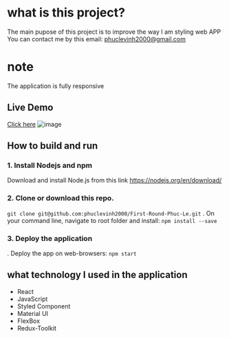 # what is this project?

The main pupose of this project is to improve the way I am styling web APP You can contact me by this email: phuclevinh2000@gmail.com

# note 
The application is fully responsive

## Live Demo 
[Click here](https://tesla-clone-phucle.netlify.app/)
![image](![image](https://user-images.githubusercontent.com/47014132/134258115-544ced39-fe74-4fe6-b029-0e1a87df3eb5.png))

## How to build and run

### 1. Install Nodejs and npm
Download and install Node.js from this link https://nodejs.org/en/download/

### 2. Clone or download this repo.
`git clone git@github.com:phuclevinh2000/First-Round-Phuc-Le.git`
. On your command line, navigate to root folder and install: `npm install --save`

### 3. Deploy the application
. Deploy the app on web-browsers: `npm start`

## what technology I used in the application
- React
- JavaScript
- Styled Component
- Material UI
- FlexBox
- Redux-Toolkit



